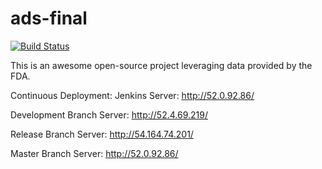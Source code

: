 # ads-final
[![Build Status](http://52.7.229.22:8080/job/production-backend-api/badge/icon)](http://52.7.229.22:8080/job/production-backend-api/)

This is an awesome open-source project leveraging data provided by the FDA.
 
 Continuous Deployment:
Jenkins Server: http://52.0.92.86/

Development Branch Server: http://52.4.69.219/

Release Branch Server: http://54.164.74.201/

Master Branch Server: http://52.0.92.86/
